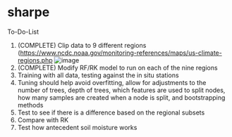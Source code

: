 # sharpe
To-Do-List
1. (COMPLETE) Clip data to 9 different regions (https://www.ncdc.noaa.gov/monitoring-references/maps/us-climate-regions.php ![image](https://user-images.githubusercontent.com/47426396/119890629-12242600-bf06-11eb-8d5e-6c391a1a3564.png)
2. (COMPLETE) Modify RF/RK model to run on each of the nine regions
3. Training with all data, testing against the in situ stations
4. Tuning should help avoid overfitting, allow for adjustments to the number of trees, depth of trees, which features are used to split nodes, how many samples are created when a node is split, and bootstrapping methods
5. Test to see if there is a difference based on the regional subsets
6. Compare with RK
7. Test how antecedent soil moisture works
